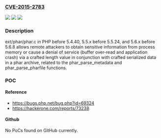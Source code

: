 ### [CVE-2015-2783](https://cve.mitre.org/cgi-bin/cvename.cgi?name=CVE-2015-2783)
![](https://img.shields.io/static/v1?label=Product&message=n%2Fa&color=blue)
![](https://img.shields.io/static/v1?label=Version&message=n%2Fa&color=blue)
![](https://img.shields.io/static/v1?label=Vulnerability&message=n%2Fa&color=brighgreen)

### Description

ext/phar/phar.c in PHP before 5.4.40, 5.5.x before 5.5.24, and 5.6.x before 5.6.8 allows remote attackers to obtain sensitive information from process memory or cause a denial of service (buffer over-read and application crash) via a crafted length value in conjunction with crafted serialized data in a phar archive, related to the phar_parse_metadata and phar_parse_pharfile functions.

### POC

#### Reference
- https://bugs.php.net/bug.php?id=69324
- https://hackerone.com/reports/73238

#### Github
No PoCs found on GitHub currently.

